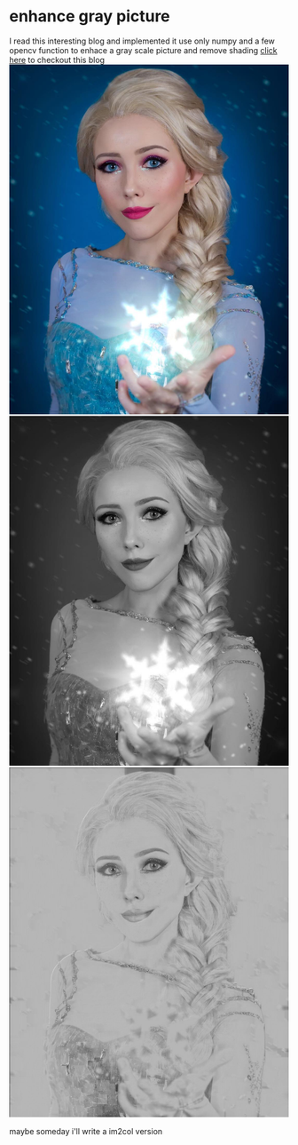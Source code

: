 # enhance gray picture
I read this interesting blog and implemented it
use only numpy and a few opencv function to enhace a gray scale picture and remove shading
[click here](https://medium.com/swlh/enhancing-gray-scale-images-using-numpy-open-cv-9e6234a4d10d) to checkout this blog
![original picture](./images/elsa.jpg)
![gray scale picture](./images/middle.jpg)
![result](./images/result.jpg)

maybe someday i'll write a im2col version
